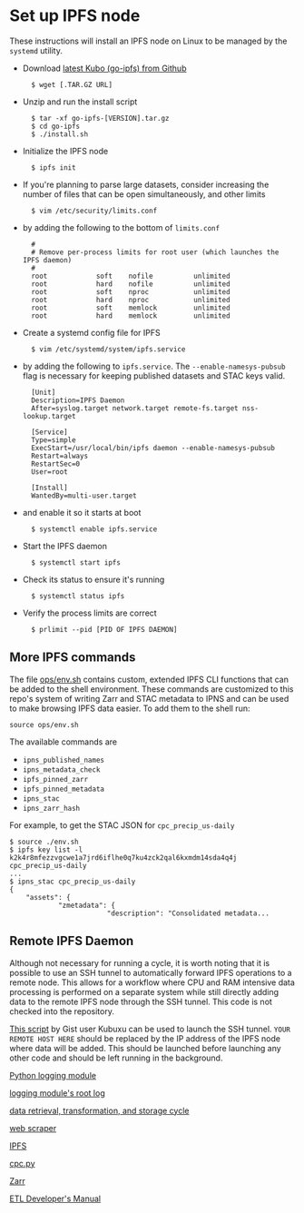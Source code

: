 Set up IPFS node
================

These instructions will install an IPFS node on Linux to be managed by the `systemd` utility.

- Download [latest Kubo (go-ipfs) from Github](https://github.com/ipfs/kubo)

        $ wget [.TAR.GZ URL]

- Unzip and run the install script

        $ tar -xf go-ipfs-[VERSION].tar.gz
        $ cd go-ipfs
        $ ./install.sh
        
- Initialize the IPFS node

        $ ipfs init

- If you're planning to parse large datasets, consider increasing the number of files that can be open simultaneously, and other limits

        $ vim /etc/security/limits.conf
        
- by adding the following to the bottom of `limits.conf`

        #
        # Remove per-process limits for root user (which launches the IPFS daemon)
        #
        root            soft    nofile          unlimited
        root            hard    nofile          unlimited
        root            soft    nproc           unlimited
        root            hard    nproc           unlimited
        root            soft    memlock         unlimited
        root            hard    memlock         unlimited
        
- Create a systemd config file for IPFS

        $ vim /etc/systemd/system/ipfs.service
        
- by adding the following to `ipfs.service`. The `--enable-namesys-pubsub` flag is necessary for keeping published datasets and STAC keys valid.

        [Unit]
        Description=IPFS Daemon
        After=syslog.target network.target remote-fs.target nss-lookup.target
        
        [Service]
        Type=simple
        ExecStart=/usr/local/bin/ipfs daemon --enable-namesys-pubsub
        Restart=always
        RestartSec=0
        User=root
        
        [Install]
        WantedBy=multi-user.target
        
- and enable it so it starts at boot

        $ systemctl enable ipfs.service
        
- Start the IPFS daemon

        $ systemctl start ipfs
        
- Check its status to ensure it's running

        $ systemctl status ipfs

- Verify the process limits are correct

        $ prlimit --pid [PID OF IPFS DAEMON]


More IPFS commands
------------------

The file [ops/env.sh](ops/env.sh) contains custom, extended IPFS CLI functions that can be added to the shell environment. These commands are customized to this repo's system of writing Zarr and STAC metadata to IPNS and can be used to make browsing IPFS data easier. To add them to the shell run:

    source ops/env.sh

The available commands are

* `ipns_published_names`
* `ipns_metadata_check`
* `ipfs_pinned_zarr`
* `ipfs_pinned_metadata`
* `ipns_stac`
* `ipns_zarr_hash`

For example, to get the STAC JSON for `cpc_precip_us-daily`

    $ source ./env.sh
    $ ipfs key list -l
    k2k4r8mfezzvgcwe1a7jrd6iflhe0q7ku4zck2qal6kxmdm14sda4q4j       cpc_precip_us-daily
    ...
    $ ipns_stac cpc_precip_us-daily
    {
        "assets": {
                "zmetadata": {
                            "description": "Consolidated metadata...

Remote IPFS Daemon
------------------

Although not necessary for running a cycle, it is worth noting that it is possible to use an SSH tunnel to automatically forward IPFS operations to a remote node. This allows for a workflow where CPU and RAM intensive data processing is performed on a separate system while still directly adding data to the remote IPFS node through the SSH tunnel. This code is not checked into the repository.

[This script](https://gist.github.com/Kubuxu/0cafd6dc71114349875827c2c379fa1f) by Gist user Kubuxu can be used to launch the SSH tunnel. `YOUR REMOTE HOST HERE` should be replaced by the IP address of the IPFS node where data will be added. This should be launched before launching any other code and should be left running in the background.

[Python logging module](https://docs.python.org/3/library/logging.html)

[logging module's root log](https://docs.python.org/3/library/logging.html#logging.getLogger)

[data retrieval, transformation, and storage cycle](https://en.wikipedia.org/wiki/Extract,_transform,_load)

[web scraper](https://en.wikipedia.org/wiki/Web_scraping)

[IPFS](https://ipfs.tech/)

[cpc.py](managers/cpc.py)

[Zarr](https://zarr.readthedocs.io/)

[ETL Developer's Manual](./etl_developers_manual.md)